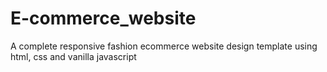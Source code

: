 # E-commerce_website

A complete responsive fashion ecommerce website design template using html, css and vanilla javascript